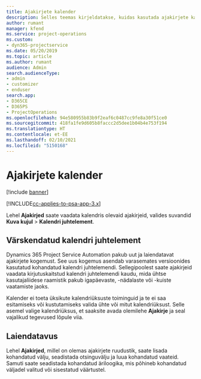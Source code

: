 ```yaml
---
title: Ajakirjete kalender
description: Selles teemas kirjeldatakse, kuidas kasutada ajakirjete kalendrit.
author: rumant
manager: kfend
ms.service: project-operations
ms.custom:
- dyn365-projectservice
ms.date: 05/20/2019
ms.topic: article
ms.author: rumant
audience: Admin
search.audienceType:
- admin
- customizer
- enduser
search.app:
- D365CE
- D365PS
- ProjectOperations
ms.openlocfilehash: 94e580955b83b9f2eaf6c0487cc9fe8a30f51ce0
ms.sourcegitcommit: 418fa1fe9d605b8faccc2d5dee1b04b4e753f194
ms.translationtype: HT
ms.contentlocale: et-EE
ms.lasthandoff: 02/10/2021
ms.locfileid: "5150168"
---
```

# <a name="time-entry-calendar"></a>Ajakirjete kalender

[!include [banner](../includes/psa-now-project-operations.md)]

[!INCLUDE[cc-applies-to-psa-app-3.x](../includes/cc-applies-to-psa-app-3x.md)]

Lehel **Ajakirjed** saate vaadata kalendris olevaid ajakirjeid, valides suvandid **Kuva kujul** \> **Kalendri juhtelement**.

## <a name="updated-calendar-control"></a>Värskendatud kalendri juhtelement

Dynamics 365 Project Service Automation pakub uut ja laiendatavat ajakirjete kogemust. See uus kogemus asendab varasemates versioonides kasutatud kohandatud kalendri juhtelemendi. Sellegipoolest saate ajakirjeid vaadata kirjutuskaitstud kalendri juhtelemendi kaudu, mida ühtse kasutajaliidese raamistik pakub igapäevaste, -nädalaste või -kuiste vaatamiste jaoks.

Kalender ei toeta üksikute kalendriüksuste toiminguid ja te ei saa esitamiseks või kustutamiseks valida ühte või mitut kalendriüksust. Selle asemel valige kalendriüksus, et saaksite avada olemilehe **Ajakirje** ja seal vajalikud tegevused lõpule viia.

## <a name="extensibility"></a>Laiendatavus

Lehel **Ajakirjed**, millel on olemas ajakirjete ruudustik, saate lisada kohandatud välju, seadistada otsinguvälju ja luua kohandatud vaateid. Samuti saate seadistada kohandatud äriloogika, mis põhineb kohandatud väljadel valitud või sisestatud väärtustel.
